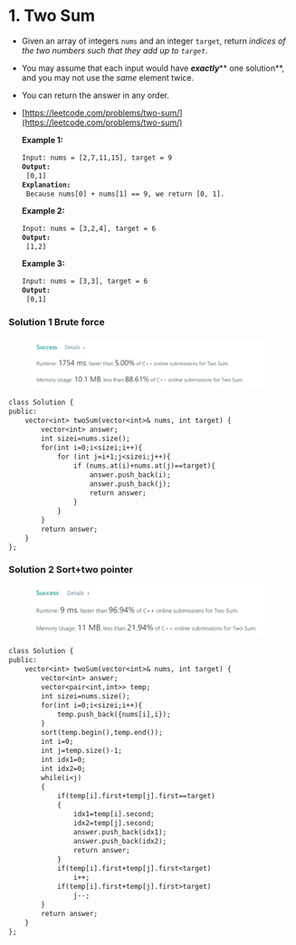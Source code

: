 # 1. Two Sum

* Given an array of integers `nums` and an integer `target`, return _indices of the two numbers such that they add up to `target`_.
* You may assume that each input would have _**exactly**_** one solution**, and you may not use the _same_ element twice.
* You can return the answer in any order.
*   [https://leetcode.com/problems/two-sum/](https://leetcode.com/problems/two-sum/)

    &#x20;

    **Example 1:**

    <pre><code>Input: nums = [2,7,11,15], target = 9
    <strong>Output:
    </strong> [0,1]
    <strong>Explanation:
    </strong> Because nums[0] + nums[1] == 9, we return [0, 1].</code></pre>

    **Example 2:**

    <pre><code>Input: nums = [3,2,4], target = 6
    <strong>Output:
    </strong> [1,2]</code></pre>

    **Example 3:**

    <pre><code>Input: nums = [3,3], target = 6
    <strong>Output:
    </strong> [0,1]</code></pre>



### Solution 1 Brute force

### &#x20;

<figure><img src="../.gitbook/assets/image (3) (2) (1).png" alt=""><figcaption></figcaption></figure>

```
class Solution {
public:
    vector<int> twoSum(vector<int>& nums, int target) {
        vector<int> answer;
        int sizei=nums.size();
        for(int i=0;i<sizei;i++){
            for (int j=i+1;j<sizei;j++){
                if (nums.at(i)+nums.at(j)==target){
                    answer.push_back(i);
                    answer.push_back(j);
                    return answer;
                }
            }
        }
        return answer;
    }
};
```

### Solution 2 Sort+two pointer

<figure><img src="../.gitbook/assets/image (4) (2).png" alt=""><figcaption></figcaption></figure>

```
class Solution {
public:
    vector<int> twoSum(vector<int>& nums, int target) {
        vector<int> answer;
        vector<pair<int,int>> temp;
        int sizei=nums.size();
        for(int i=0;i<sizei;i++){
            temp.push_back({nums[i],i});
        }
        sort(temp.begin(),temp.end());
        int i=0;
        int j=temp.size()-1;
        int idx1=0;
        int idx2=0;
        while(i<j)
        {
            if(temp[i].first+temp[j].first==target)
            {
                idx1=temp[i].second;
                idx2=temp[j].second;
                answer.push_back(idx1);
                answer.push_back(idx2);
                return answer;
            }
            if(temp[i].first+temp[j].first<target)
                i++;
            if(temp[i].first+temp[j].first>target)
                j--;
        }
        return answer;
    }
};
```
